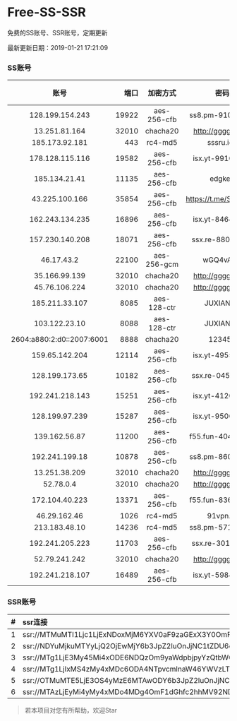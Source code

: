 # Free-SS-SSR

免费的SS账号、SSR账号，定期更新

最新更新日期：2019-01-21 17:21:09 

### SS账号

|账号|端口|加密方式|密码|更新时间|国家|
|:-----:|-----:|:----:|:----:|:----:|:----:|
|128.199.154.243|19922|aes-256-cfb|ss8.pm-91081338|17:17:06|SG|
|13.251.81.164|32010|chacha20|http://gggg.rocks|17:17:21|SG|
|185.173.92.181|443|rc4-md5|sssru.icu|17:17:18|RU|
|178.128.115.116|19582|aes-256-cfb|isx.yt-99108726|17:17:05|SG|
|185.134.21.41|11135|aes-256-cfb|edgkeb|17:17:12|GB|
|43.225.100.166|35854|aes-256-cfb|https://t.me/SSR0000|17:17:13|HK|
|162.243.134.235|16896|aes-256-cfb|isx.yt-84649090|17:17:03|US|
|157.230.140.208|18071|aes-256-cfb|ssx.re-88055595|17:17:06|US|
|46.17.43.2|22100|aes-256-gcm|wGQ4vA7D|17:17:13|RU|
|35.166.99.139|32010|chacha20|http://gggg.rocks|17:17:13|US|
|45.76.106.224|32010|chacha20|http://gggg.rocks|17:17:12|JP|
|185.211.33.107|8085|aes-128-ctr|JUXIANGE|17:17:10|US|
|103.122.23.10|8088|aes-128-ctr|JUXIANGE|17:17:08|US|
|2604:a880:2:d0::2007:6001|8888|chacha20|123456|17:17:14|US|
|159.65.142.204|12114|aes-256-cfb|isx.yt-49556408|17:17:06|SG|
|128.199.173.65|10182|aes-256-cfb|ssx.re-04527771|17:17:06|SG|
|192.241.218.143|15251|aes-256-cfb|isx.yt-41205981|17:17:04|US|
|128.199.97.239|15287|aes-256-cfb|isx.yt-95068993|17:17:06|SG|
|139.162.56.87|11200|aes-256-cfb|f55.fun-40465849|17:17:05|SG|
|192.241.199.18|10878|aes-256-cfb|ss8.pm-86053596|17:17:04|US|
|13.251.38.209|32010|chacha20|http://gggg.rocks|17:17:08|SG|
|52.78.0.4|32010|chacha20|http://gggg.rocks|17:17:18|KR|
|172.104.40.223|13371|aes-256-cfb|f55.fun-83643697|17:17:05|SG|
|46.29.162.46|1026|rc4-md5|91vpn.cf|17:17:12|RU|
|213.183.48.10|14236|rc4-md5|ss8.pm-57159184|17:17:06|RU|
|192.241.205.223|11703|aes-256-cfb|ssx.re-30105876|17:17:05|US|
|52.79.241.242|32010|chacha20|http://gggg.rocks|17:17:20|KR|
|192.241.218.107|16489|aes-256-cfb|isx.yt-59843932|17:17:03|US|


### SSR账号

|#|ssr连接|
|:-----|:-----|
|1|ssr://MTMuMTI1Ljc1LjExNDoxMjM6YXV0aF9zaGExX3Y0OmFlcy0yNTYtY2ZiOmh0dHBfc2ltcGxlOk1USXpNVEl6Lz9yZW1hcmtzPVUxTlNWRTlQVEY5T2IyUmxPdWUtanVXYnZTQkJiV0Y2YjI3bWxiRG1qYTdrdUszbHY0TSZncm91cD1WMWRYTGxOVFVsTlVUMDlNTGtOUFRR|
|2|ssr://NDYuMjkuMTYyLjQ2OjEwMjY6b3JpZ2luOnJjNC1tZDU6cGxhaW46T1RGMmNHNHVZMlkvP3JlbWFya3M9VTFOU1ZFOVBURjlPYjJSbE91U19oT2U5bC1hV3J5QSZncm91cD1WMWRYTGxOVFVsTlVUMDlNTGtOUFRR|
|3|ssr://MTg1LjE3My45Mi4xODE6NDQzOm9yaWdpbjpyYzQtbWQ1OnBsYWluOmMzTnpjblV1YVdOMS8_cmVtYXJrcz1VMU5TVkU5UFRGOU9iMlJsT3VTX2hPZTlsLWFXcnlBJmdyb3VwPVYxZFhMbE5UVWxOVVQwOU1Ma05QVFE|
|4|ssr://MTg1LjIxMS4zMy4xMDc6ODA4NTpvcmlnaW46YWVzLTEyOC1jdHI6cGxhaW46U2xWWVNVRk9SMFUvP29iZnNwYXJhbT1VMU12VTFOUzU2NkE1THVMT21oMGRIQTZMeTkwTG1OdUwxSkVNRVEzYzNnJnByb3RvcGFyYW09TVREbGhZTXhkT2F6cU9XR2pEcG9kSFJ3T2k4dmRDNWpiaTlTWlVWUlduaHomcmVtYXJrcz1VMU5TVkU5UFRGOU9iMlJsT3VXLXQtV2J2U0EmZ3JvdXA9VjFkWExsTlRVbE5VVDA5TUxrTlBUUQ|
|5|ssr://OTMuMTE5LjE3OS4yMzE6MTAwODY6b3JpZ2luOnJjNC1tZDUtNjpwbGFpbjpiV2xzZFhoby8_b2Jmc3BhcmFtPTVweTY1Wnk2NXJXTDZLLUVPbWgwZEhBNkx5OTBMbU51TDBWb1pHMVVlR1UmcHJvdG9wYXJhbT1NVERsaFlNeGRPYXpxT1dHakRwb2RIUndPaTh2ZEM1amJpOVNaVVZSV25oeiZyZW1hcmtzPVUxTlNWRTlQVEY5T2IyUmxPdWU5bC1tcHJPV3d2T1M2bWlBJmdyb3VwPVYxZFhMbE5UVWxOVVQwOU1Ma05QVFE|
|6|ssr://MTAzLjEyMi4yMy4xMDo4MDg4OmF1dGhfc2hhMV92NDphZXMtMTI4LWN0cjpwbGFpbjpTbFZZU1VGT1IwVS8_b2Jmc3BhcmFtPTVweTY1Wnk2NXJXTDZLLUVPbWgwZEhBNkx5OTBMbU51TDBWb1pHMVVlR1UmcHJvdG9wYXJhbT1NVERsaFlNeGRPYXpxT1dHakRwb2RIUndPaTh2ZEM1amJpOVNaVVZSV25oeiZyZW1hcmtzPVUxTlNWRTlQVEY5T2IyUmxPdVM2bXVXa3F1V2NzT1dNdWlBJmdyb3VwPVYxZFhMbE5UVWxOVVQwOU1Ma05QVFE|


> 若本项目对您有所帮助，欢迎Star